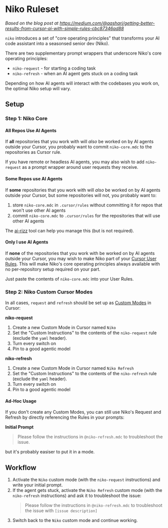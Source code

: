 # Niko Ruleset

_Based on the blog post at https://medium.com/@aashari/getting-better-results-from-cursor-ai-with-simple-rules-cbc87346ad88_

`niko` introduces a set of "core operating principles" that transforms your AI code assistant into a seasonsed senior dev (Niko).

There are two supplementary prompt wrappers that underscore Niko's core operating principles:

* `niko-request` - for starting a coding task
* `niko-refresh` - when an AI agent gets stuck on a coding task

Depending on how AI agents will interact with the codebases you work on, the optimal Niko setup will vary.

## Setup

### Step 1: Niko Core

#### All Repos Use AI Agents

If **all** repositories that you work with will *also* be worked on by AI agents outside your Cursor, you probably want to commit `niko-core.mdc` to the repositories as Cursor rule.

If you have remote or headless AI agents, you may  also wish to add `niko-request` as a prompt wrapper around user requests they receive.

#### Some Repos use AI Agents

If **some** repositories that you work with will *also* be worked on by AI agents outside your Cursor, but some repositories will not, you probably want to:

1. store `niko-core.mdc` in `.cursor/rules` without committing it for repos that won't use other AI agents
2. commit `niko-core.mdc` to `.cursor/rules` for the repositories that will use other AI agents

The [ai-rizz](https://github.com/texarkanine/ai-rizz) tool can help you manage this (but is not required).

#### Only I use AI Agents

If **none** of the repositories that you work with be worked on by AI agents outside your Cursor, you may wish to make Niko part of your [Cursor User Rules](https://docs.cursor.com/context/rules#user-rules). This will make Niko's core operating principles always available with no per-repository setup required on your part.

Just paste the contents of `niko-core.mdc` into your User Rules.

### Step 2: Niko Custom Cursor Modes

In all cases, `request` and `refresh` should be set up as [Custom Modes](https://docs.cursor.com/chat/custom-modes) in Cursor:

**niko-request**

1. Create a new Custom Mode in Cursor named `Niko`
2. Set the "Custom Instructions" to the contents of the `niko-request` rule (exclude the `yaml` header).
3. Turn every switch on
4. Pin to a good agentic model

**niko-refresh**

1. Create a new Custom Mode in Cursor named `Niko Refresh`
2. Set the "Custom Instructions" to the contents of the `niko-refresh` rule (exclude the `yaml` header).
3. Turn every switch on
4. Pin to a good agentic model

#### Ad-Hoc Usage

If you don't create any Custom Modes, you can still use Niko's Request and Refresh by directly referencing the Rules in your prompts:

**Initial Prompt**

> Please follow the instructions in `@niko-refresh.mdc` to troubleshoot the issue.

but it's probably easiser to put it in a mode.

## Workflow

1. Activate the `Niko` custom mode (with the `niko-request` instructions) and write your initial prompt.
2. If the agent gets stuck, activate the `Niko Refresh` custom mode (with the `niko-refresh` instructions) and ask it to troubleshoot the issue:
    > Please follow the instructions in `@niko-refresh.mdc` to troubleshoot the issue with `[issue description]`
3. Switch back to the `Niko` custom mode and continue working.
